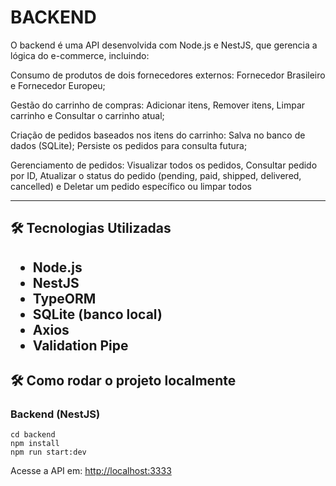 # BACKEND 

O backend é uma API desenvolvida com Node.js e NestJS, que gerencia a lógica do e-commerce, incluindo:

Consumo de produtos de dois fornecedores externos: Fornecedor Brasileiro e Fornecedor Europeu;

Gestão do carrinho de compras: Adicionar itens, Remover itens, Limpar carrinho e Consultar o carrinho atual;


Criação de pedidos baseados nos itens do carrinho: Salva no banco de dados (SQLite); Persiste os pedidos para consulta futura;

Gerenciamento de pedidos: Visualizar todos os pedidos, Consultar pedido por ID, Atualizar o status do pedido (pending, paid, shipped, delivered, cancelled) e Deletar um pedido específico ou limpar todos

<hr>


<h2> 🛠️ Tecnologias Utilizadas <h2> 
<ul>
    <li>Node.js</li>
    <li>NestJS</li>
    <li>TypeORM</li>
    <li>SQLite (banco local)</li>
    <li>Axios</li>
    <li>Validation Pipe</li>
  </ul>

<h2>🛠️ Como rodar o projeto localmente</h2>


<h3>Backend (NestJS)</h3>
  <pre><code>cd backend
npm install
npm run start:dev</code></pre>
  <p>Acesse a API em: <a href="http://localhost:3333">http://localhost:3333</a></p>

